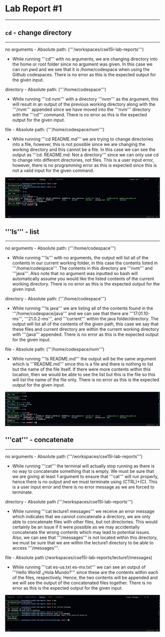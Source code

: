 # **Lab Report #1**
***

## ```cd``` - change directory
***

no arguments - Absolute path: ('''/workspaces/cse15l-lab-reports''')
- While running '''cd''' with no arguments, we are changing directory into the home or root folder since no argument was given. In this case we can run pwd and we see that it is /home/codespace when using the Github codespaces. There is no error as this is the expected output for the given input.

directory - Absolute path: ('''/home/codespace''')
- While running '''cd nvm''' with a directory '''nvm''' as the argument, this will result in an output of the previous working directory along with the '''/nvm''' appended since we have moved into the '''nvm''' directory with the '''cd''' command. There is no error as this is the expected output for the given input.

file - Absolute path: ('''/home/codespace/nvm''')
- While running '''cd README.md''' we are trying to change directories into a file, however, this is not possible since we are changing the working directory and this cannot be a file. In this case we can see the output as '''cd: README.md: Not a directory''' since we can only use cd to change into different directories, not files. This is a user input error, however, there is no programming error as this is expected since this is not a valid input for the given command.

![Image](cd.png)

## '''ls''' - list
***

no arguments - Absolute path: ('''/home/codespace''')
- While running '''ls''' with no arguments, the output will list all of the contents in our current working folder, in this case the contents listed in '''/home/codespace'''. The contents in this directory are '''nvm''' and '''java'''. Also note that no argument was inputted so bash will automatically assume you would like the listed contents of the current working directory. There is no error as this is the expected output for the given input.

directory - Absolute path: ('''/home/codespace''')
- While running '''ls java''' we are listing all of the contents found in the '''/home/codespace/java''' and we can see that there are '''17.01.10-ms''', '''21.0.2-ms''', and '''current''' within the java folder/directory. The output will list all of the contents of the given path, this case we say that these files and current directory are within the current working directory with '''/java''' appended. There is no error as this is the expected output for the given input.

file - Absolute path: ('''/home/codespace/nvm''')
- While running '''ls README.md''' the output will be the same argument which is '''README.md''' since this is a file and there is nothing to list but the name of the file itself. If there were more contents within this location, then we would be able to see the list but this is the file so this will list the name of the file only. There is no error as this is the expected output for the given input.

![Image](ls.png)

## '''cat''' - concatenate
***

no arguments - Absolute path ('''/workspaces/cse15l-lab-reports''')
- While running '''cat''' the terminal will actually stop running as there is no way to concatenate something that is empty. We must be sure that we are giving at least 1 argument to ensure that '''cat''' will run properly, hence there is no output and we must terminate using (CTRL)+(C). This is a user input error and there is no error message as we are forced to terminate.

directory - Absolute path ('''/workspaces/cse15l-lab-reports''')
- While running '''cat lecture1 messages''' we receive an error message which indicates that we cannot concatenate a directory, we are only able to concatenate files with other files, but not directories. This would certainly be an issue if it were possible as we may accidentally concatenate the wrong contents which may lead to potential issues. Also, we can see that '''/messages''' is not located within this directory, we must be sure that we are within the lecture1 directory to be able to access '''/messages'''.

file - Absolute path (/workspaces/cse15l-lab-reports/lecture1/messages)
- While running '''cat es-us.txt es-mx.txt''' we can see an output of '''Hello World! ¿Hola Mundo?''' since these are the contents within each of the files, respectively. Hence, the two contents will be appended and we will see the output of the concatenated files together. There is no error as this is the expected output for the given input.

![Image](cat.png)
